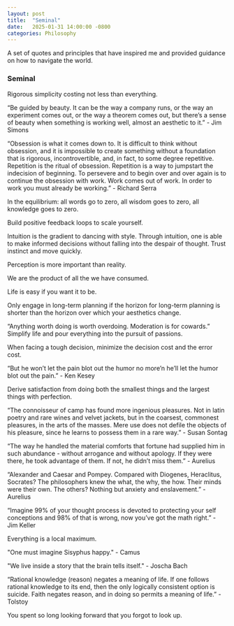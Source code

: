 ```yaml
---
layout: post
title:  "Seminal"
date:   2025-01-31 14:00:00 -0800
categories: Philosophy
---
```


A set of quotes and principles that have inspired me and provided guidance on how to navigate the world.

### Seminal 

Rigorous simplicity costing not less than everything.

“Be guided by beauty. It can be the way a company runs, or the way an experiment comes out, or the way a theorem comes out, but there’s a sense of beauty when something is working well, almost an aesthetic to it.” - Jim Simons

“Obsession is what it comes down to. It is difficult to think without obsession, and it is impossible to create something without a foundation that is rigorous, incontrovertible, and, in fact, to some degree repetitive. Repetition is the ritual of obsession. Repetition is a way to jumpstart the indecision of beginning. To persevere and to begin over and over again is to continue the obsession with work. Work comes out of work. In order to work you must already be working.” - Richard Serra

In the equilibrium: all words go to zero, all wisdom goes to zero, all knowledge goes to zero.

Build positive feedback loops to scale yourself.

Intuition is the gradient to dancing with style. Through intuition, one is able to make informed decisions without falling into the despair of thought. Trust instinct and move quickly. 

Perception is more important than reality.

We are the product of all the we have consumed.

Life is easy if you want it to be.

Only engage in long-term planning if the horizon for long-term planning is shorter than the horizon over which your aesthetics change.

“Anything worth doing is worth overdoing. Moderation is for cowards.” Simplify life and pour everything into the pursuit of passions.

When facing a tough decision, minimize the decision cost and the error cost.

“But he won’t let the pain blot out the humor no more’n he’ll let the humor blot out the pain.” - Ken Kesey

Derive satisfaction from doing both the smallest things and the largest things with perfection.

“The connoisseur of camp has found more ingenious pleasures. Not in latin poetry and rare wines and velvet jackets, but in the coarsest, commonest pleasures, in the arts of the masses. Mere use does not defile the objects of his pleasure, since he learns to possess them in a rare way.” - Susan Sontag

“The way he handled the material comforts that fortune had supplied him in such abundance - without arrogance and without apology. If they were there, he took advantage of them. If not, he didn’t miss them.” - Aurelius 

“Alexander and Caesar and Pompey. Compared with Diogenes, Heraclitus, Socrates? The philosophers knew the what, the why, the how. Their minds were their own. The others? Nothing but anxiety and enslavement.” - Aurelius

“Imagine 99% of your thought process is devoted to protecting your self conceptions and 98% of that is wrong, now you’ve got the math right.” - Jim Keller

Everything is a local maximum.

"One must imagine Sisyphus happy." - Camus

"We live inside a story that the brain tells itself." - Joscha Bach

“Rational knowledge (reason) negates a meaning of life. If one follows rational knowledge to its end, then the only logically consistent option is suicide. Faith negates reason, and in doing so permits a meaning of life.” - Tolstoy

You spent so long looking forward that you forgot to look up.



